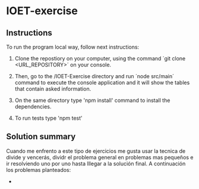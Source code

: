 # IOET-exercise

## Instructions

To run the program local way, follow next instructions: 

1. Clone the repostiory on your computer, using the command ´git clone <URL_REPOSITORY>´ on your console.

2. Then, go to the /IOET-Exercise directory and run ´node src/main´ command to execute the console application and it will show the tables that contain asked information.

3. On the same directory type 'npm install' command to install the dependencies.

4. To run tests type 'npm test'

## Solution summary

Cuando me enfrento a este tipo de ejercicios me gusta usar la tecnica de divide y vencerás, dividr el problema general en problemas mas pequeños e ir resolviendo uno por uno hasta lllegar a la solución final. A continuación los problemas planteados:

* 